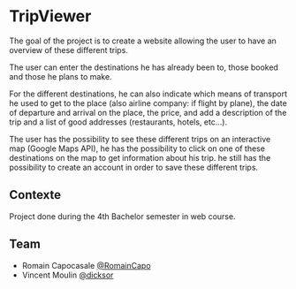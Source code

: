 # TripViewer

The goal of the project is to create a website allowing the user to have an overview of these different trips.

The user can enter the destinations he has already been to, those booked and those he plans to make.

For the different destinations, he can also indicate which means of transport he used to get to the place (also airline company: if flight by plane), the date of departure and arrival on the place, the price, and add a description of the trip and a list of good addresses (restaurants, hotels, etc...).

The user has the possibility to see these different trips on an interactive map (Google Maps API), he has the possibility to click on one of these destinations on the map to get information about his trip. he still has the possibility to create an account in order to save these different trips.

## Contexte

Project done during the 4th Bachelor semester in web course.

## Team 

* Romain Capocasale [@RomainCapo](https://github.com/RomainCapo)
* Vincent Moulin [@dicksor](https://github.com/dicksor)
